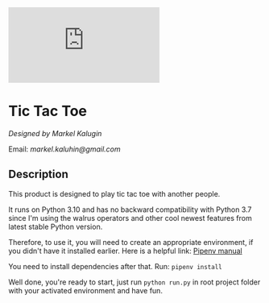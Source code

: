 ![Coverage Badge](https://img.shields.io/endpoint?url=https://gist.githubusercontent.com/Markel-Kaluhin/e8d23650144c1dd611a941789d52721a/raw/tic-tac-toe__pull_##.json)

Tic Tac Toe
===========
_Designed by Markel Kalugin_

Email: _markel.kaluhin@gmail.com_


Description
-----------

This product is designed to play tic tac toe with another people.

It runs on Python 3.10 and has no backward compatibility with Python 3.7 since I'm using the walrus operators and other cool newest features from latest stable Python version.

Therefore, to use it, you will need to create an appropriate environment, if you didn't have it installed earlier.
Here is a helpful link: [Pipenv manual]

You need to install dependencies after that. Run: ```pipenv install```

Well done, you're ready to start, just run ```python run.py``` in root project folder with your activated environment and have fun.


[Pipenv manual]: https://pipenv.pypa.io/en/latest/
